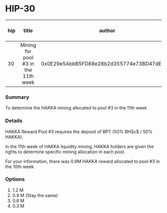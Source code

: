 # HIP-30

| hip | title | author | created | duration | Snapshot Block Number |
|----------|:----------:|:----------:|:----------:|:----------:|:----------:|
| 30 | Mining for pool #3 in the 11th week | 0x0E29e5AbbB5FD88e28b2d355774e73BD47dE3bcd | 2020-11-10 14:00 | 1 | 11230244 |


### Summary
To determine the HAKKA mining allocated to pool #3 in the 11th week

### Details

HAKKA Reward Pool #3 requires the deposit of BPT (50% BHSc$ / 50% HAKKA).

In the 11th week of HAKKA liquidity mining, HAKKA holders are given the rights to determine specific mining allocation in each pool.

For your information, there was 0.9M HAKKA reward allocated to pool #3 in the 10th week.

### Options
1. 1.2 M 
2. 0.9 M (Stay the same)
3. 0.6 M
4. 0.3 M
